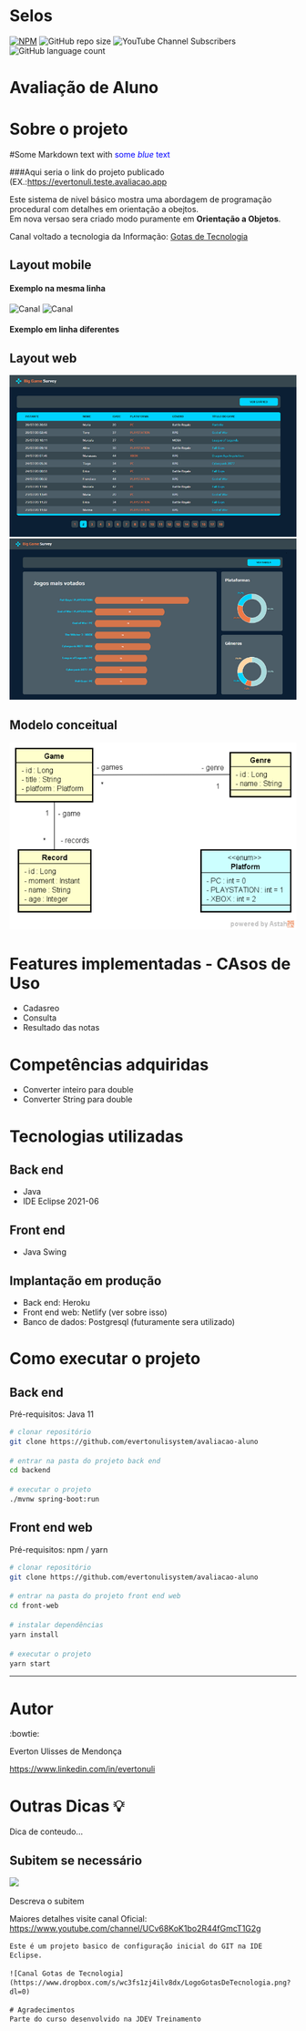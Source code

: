 # Selos 
[![NPM](https://img.shields.io/npm/l/react)](https://github.com/evertonulisystem/avaliacao-aluno/blob/master/LICENSE) ![GitHub repo size](https://img.shields.io/github/repo-size/evertonulisystem/avaliacao-aluno) ![YouTube Channel Subscribers](https://img.shields.io/youtube/channel/subscribers/UCv68KoK1bo2R44fGmcT1G2g?label=INSCREVA-SE&style=social) ![GitHub language count](https://img.shields.io/github/languages/count/EVERTONULISYSTEM/avaliacao-aluno)

# Avaliação de Aluno
# Sobre o projeto

#Some Markdown text with <span style="color:blue">some *blue* text</span>  

###Aqui seria o link do projeto publicado (EX.:https://evertonuli.teste.avaliacao.app  

Este sistema de nivel básico mostra uma abordagem de programação procedural com detalhes em orientação a obejtos.  
Em nova versao sera criado modo puramente em **Orientação a Objetos**.

Canal voltado a tecnologia da Informação: [Gotas de Tecnologia](https://www.youtube.com/channel/UCv68KoK1bo2R44fGmcT1G2g)

## Layout mobile
#### Exemplo na mesma linha

![Canal](https://github.com/evertonulisystem/avaliacao-aluno/tree/master/assets/LogoGotasDeTecnologia.png) ![Canal](https://github.com/evertonulisystem/avaliacao-aluno/tree/master/assets/LogoGotasDeTecnologia.png) 

#### Exemplo em linha diferentes
## Layout web
![Web 1](https://github.com/acenelio/assets/raw/main/sds1/web1.png)
![Web 2](https://github.com/acenelio/assets/raw/main/sds1/web2.png)

## Modelo conceitual
![Modelo Conceitual](https://github.com/acenelio/assets/raw/main/sds1/modelo-conceitual.png)

# Features implementadas - CAsos de Uso
* Cadasreo
* Consulta
* Resultado das notas

# Competências adquiridas
* Converter inteiro para double
* Converter String para double

# Tecnologias utilizadas
## Back end
- Java
- IDE Eclipse 2021-06
## Front end
- Java Swing 
## Implantação em produção
- Back end: Heroku
- Front end web: Netlify (ver sobre isso)
- Banco de dados: Postgresql (futuramente sera utilizado)

# Como executar o projeto

## Back end
Pré-requisitos: Java 11

```bash
# clonar repositório
git clone https://github.com/evertonulisystem/avaliacao-aluno

# entrar na pasta do projeto back end
cd backend

# executar o projeto
./mvnw spring-boot:run
```

## Front end web
Pré-requisitos: npm / yarn

```bash
# clonar repositório
git clone https://github.com/evertonulisystem/avaliacao-aluno

# entrar na pasta do projeto front end web
cd front-web

# instalar dependências
yarn install

# executar o projeto
yarn start
```
---  

# Autor
:bowtie:

Everton Ulisses de Mendonça

https://www.linkedin.com/in/evertonuli

# Outras Dicas 💡

Dica de conteudo...

## Subitem se necessário

![](:/481389b65c1e4607b6ec1d14b7d550dc)

Descreva o subitem

Maiores detalhes visite canal Oficial: https://www.youtube.com/channel/UCv68KoK1bo2R44fGmcT1G2g

```  
Este é um projeto basico de configuração inicial do GIT na IDE Eclipse.

![Canal Gotas de Tecnologia](https://www.dropbox.com/s/wc3fs1zj4ilv8dx/LogoGotasDeTecnologia.png?dl=0)

# Agradecimentos
Parte do curso desenvolvido na JDEV Treinamento

